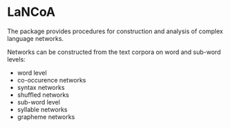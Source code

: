 # LaNCoA #

The package provides procedures for construction and analysis of complex language networks. 

Networks can be constructed from the text corpora on word and sub-word levels:
* word level
 * co-occurence networks 
 * syntax networks
 * shuffled networks
* sub-word level
 * syllable networks
 * grapheme networks
